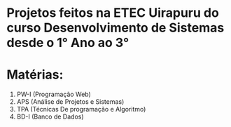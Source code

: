 # Projetos feitos na ETEC Uirapuru do curso Desenvolvimento de Sistemas desde o 1° Ano ao 3°

# Matérias:
1. PW-I (Programação Web)
2. APS (Análise de Projetos e Sistemas)
3. TPA (Técnicas De programação e Algoritmo)
4. BD-I (Banco de Dados)
